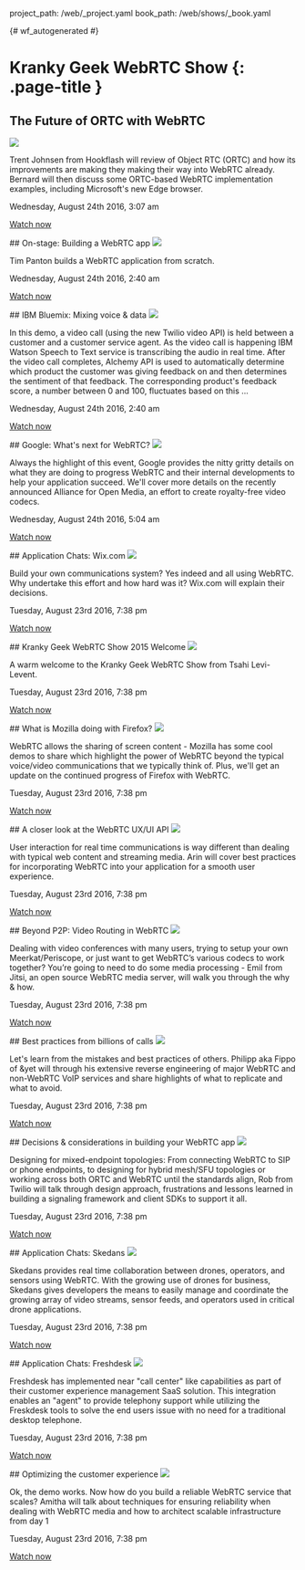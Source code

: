 project_path: /web/_project.yaml
book_path: /web/shows/_book.yaml

{# wf_autogenerated #}


# Kranky Geek WebRTC Show {: .page-title }

## The Future of ORTC with WebRTC

<a href="/web/shows/webrtc/the-future-of-ortc-with-webrtc">
  <img class="attempt-right" src="https://i.ytimg.com/vi/nQ_NgkpLyjw/mqdefault.jpg">
</a>

Trent Johnsen from Hookflash will review of Object RTC (ORTC) and how its improvements are making they making their way into WebRTC already. Bernard will then discuss some ORTC-based WebRTC implementation examples, including Microsoft&#x27;s new Edge browser.

Wednesday, August 24th 2016, 3:07 am

[Watch now](/web/shows/webrtc/the-future-of-ortc-with-webrtc) 

<div style="clear:both;"></div>
## On-stage: Building a WebRTC app

<a href="/web/shows/webrtc/on-stage-building-a-webrtc-app">
  <img class="attempt-right" src="https://i.ytimg.com/vi/TLXmB2TZyZE/mqdefault.jpg">
</a>

Tim Panton builds a WebRTC application from scratch.

Wednesday, August 24th 2016, 2:40 am

[Watch now](/web/shows/webrtc/on-stage-building-a-webrtc-app) 

<div style="clear:both;"></div>
## IBM Bluemix: Mixing voice &amp; data

<a href="/web/shows/webrtc/ibm-bluemix-mixing-voice-and-data">
  <img class="attempt-right" src="https://i.ytimg.com/vi/xkB0qiU6PGk/mqdefault.jpg">
</a>

In this demo, a video call (using the new Twilio video API) is held between a customer and a customer service agent. As the video call is happening IBM Watson Speech to Text service is transcribing the audio in real time. After the video call completes, Alchemy API is used to automatically determine which product the customer was giving feedback on and then determines the sentiment of that feedback. The corresponding product&#x27;s feedback score, a number between 0 and 100, fluctuates based on this …

Wednesday, August 24th 2016, 2:40 am

[Watch now](/web/shows/webrtc/ibm-bluemix-mixing-voice-and-data) 

<div style="clear:both;"></div>
## Google: What&#x27;s next for WebRTC?

<a href="/web/shows/webrtc/google-whats-next-for-webrtc">
  <img class="attempt-right" src="https://i.ytimg.com/vi/HCE3S1E5UwY/mqdefault.jpg">
</a>

Always the highlight of this event, Google provides the nitty gritty details on what they are doing to progress WebRTC and their internal developments to help your application succeed. We&#x27;ll cover more details on the recently announced Alliance for Open Media, an effort to create royalty-free video codecs.

Wednesday, August 24th 2016, 5:04 am

[Watch now](/web/shows/webrtc/google-whats-next-for-webrtc) 

<div style="clear:both;"></div>
## Application Chats: Wix.com

<a href="/web/shows/webrtc/application-chats-wixcom">
  <img class="attempt-right" src="https://i.ytimg.com/vi/FV9VA4JhZjQ/mqdefault.jpg">
</a>

Build your own communications system? Yes indeed and all using WebRTC. Why undertake this effort and how hard was it? Wix.com will explain their decisions.

Tuesday, August 23rd 2016, 7:38 pm

[Watch now](/web/shows/webrtc/application-chats-wixcom) 

<div style="clear:both;"></div>
## Kranky Geek WebRTC Show 2015 Welcome

<a href="/web/shows/webrtc/kranky-geek-webrtc-show-2015-welcome">
  <img class="attempt-right" src="https://i.ytimg.com/vi/Zl650wbirYE/mqdefault.jpg">
</a>

A warm welcome to the Kranky Geek WebRTC Show from Tsahi Levi-Levent.

Tuesday, August 23rd 2016, 7:38 pm

[Watch now](/web/shows/webrtc/kranky-geek-webrtc-show-2015-welcome) 

<div style="clear:both;"></div>
## What is Mozilla doing with Firefox?

<a href="/web/shows/webrtc/what-is-mozilla-doing-with-firefox">
  <img class="attempt-right" src="https://i.ytimg.com/vi/WZhqWvFHGSo/mqdefault.jpg">
</a>

WebRTC allows the sharing of screen content - Mozilla has some cool demos to share which highlight the power of WebRTC beyond the typical voice/video communications that we typically think of. Plus, we&#x27;ll get an update on the continued progress of Firefox with WebRTC.

Tuesday, August 23rd 2016, 7:38 pm

[Watch now](/web/shows/webrtc/what-is-mozilla-doing-with-firefox) 

<div style="clear:both;"></div>
## A closer look at the WebRTC UX/UI API

<a href="/web/shows/webrtc/a-closer-look-at-the-webrtc-uxui-api">
  <img class="attempt-right" src="https://i.ytimg.com/vi/H7hAapxpsOY/mqdefault.jpg">
</a>

User interaction for real time communications is way different than dealing with typical web content and streaming media. Arin will cover best practices for incorporating WebRTC into your application for a smooth user experience.

Tuesday, August 23rd 2016, 7:38 pm

[Watch now](/web/shows/webrtc/a-closer-look-at-the-webrtc-uxui-api) 

<div style="clear:both;"></div>
## Beyond P2P: Video Routing in WebRTC

<a href="/web/shows/webrtc/beyond-p2p-video-routing-in-webrtc">
  <img class="attempt-right" src="https://i.ytimg.com/vi/cmzERa0bk0Y/mqdefault.jpg">
</a>

Dealing with video conferences with many users, trying to setup your own Meerkat/Periscope, or just want to get WebRTC’s various codecs to work together? You’re going to need to do some media processing - Emil from Jitsi, an open source WebRTC media server, will walk you through the why &amp; how.

Tuesday, August 23rd 2016, 7:38 pm

[Watch now](/web/shows/webrtc/beyond-p2p-video-routing-in-webrtc) 

<div style="clear:both;"></div>
## Best practices from billions of calls

<a href="/web/shows/webrtc/best-practices-from-billions-of-calls">
  <img class="attempt-right" src="https://i.ytimg.com/vi/Gr7PJAyMJdU/mqdefault.jpg">
</a>

Let&#x27;s learn from the mistakes and best practices of others. Philipp aka Fippo of &amp;yet will through his extensive reverse engineering of major WebRTC and non-WebRTC VoIP services and share highlights of what to replicate and what to avoid.

Tuesday, August 23rd 2016, 7:38 pm

[Watch now](/web/shows/webrtc/best-practices-from-billions-of-calls) 

<div style="clear:both;"></div>
## Decisions &amp; considerations in building your WebRTC app

<a href="/web/shows/webrtc/decisions-and-considerations-in-building-your-webrtc-app">
  <img class="attempt-right" src="https://i.ytimg.com/vi/HJU15kH5z3k/mqdefault.jpg">
</a>

Designing for mixed-endpoint topologies: From connecting WebRTC to SIP or phone endpoints, to designing for hybrid mesh/SFU topologies or working across both ORTC and WebRTC until the standards align, Rob from Twilio will talk through design approach, frustrations and lessons learned in building a signaling framework and client SDKs to support it all.

Tuesday, August 23rd 2016, 7:38 pm

[Watch now](/web/shows/webrtc/decisions-and-considerations-in-building-your-webrtc-app) 

<div style="clear:both;"></div>
## Application Chats: Skedans

<a href="/web/shows/webrtc/application-chats-skedans">
  <img class="attempt-right" src="https://i.ytimg.com/vi/7_34WfyOjx4/mqdefault.jpg">
</a>

Skedans provides real time collaboration between drones, operators, and sensors using WebRTC. With the growing use of drones for business, Skedans gives developers the means to easily manage and coordinate the growing array of video streams, sensor feeds, and operators used in critical drone applications.

Tuesday, August 23rd 2016, 7:38 pm

[Watch now](/web/shows/webrtc/application-chats-skedans) 

<div style="clear:both;"></div>
## Application Chats: Freshdesk

<a href="/web/shows/webrtc/application-chats-freshdesk">
  <img class="attempt-right" src="https://i.ytimg.com/vi/d1KBSTaxmtE/mqdefault.jpg">
</a>

Freshdesk has implemented near &quot;call center&quot; like capabilities as part of their customer experience management SaaS solution. This integration enables an &quot;agent&quot; to provide telephony support while utilizing the Freskdesk tools to solve the end users issue with no need for a traditional desktop telephone.

Tuesday, August 23rd 2016, 7:38 pm

[Watch now](/web/shows/webrtc/application-chats-freshdesk) 

<div style="clear:both;"></div>
## Optimizing the customer experience

<a href="/web/shows/webrtc/optimizing-the-customer-experience">
  <img class="attempt-right" src="https://i.ytimg.com/vi/NLXWKUDPiDA/mqdefault.jpg">
</a>

Ok, the demo works. Now how do you build a reliable WebRTC service that scales? Amitha will talk about techniques for ensuring reliability when dealing with WebRTC media and how to architect scalable infrastructure from day 1

Tuesday, August 23rd 2016, 7:38 pm

[Watch now](/web/shows/webrtc/optimizing-the-customer-experience) 

<div style="clear:both;"></div>
